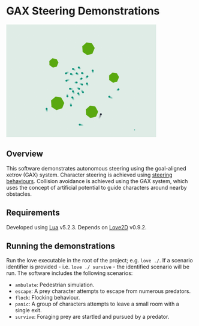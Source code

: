 # GAX Steering Demonstrations

![Screenshot](screenshot.gif)

## Overview

This software demonstrates autonomous steering using the goal-aligned xetrov (GAX) system. Character steering is achieved using [steering behaviours](http://www.red3d.com/cwr/steer/gdc99/). Collision avoidance is achieved using the GAX system, which uses the concept of artificial potential to guide characters around nearby obstacles.

## Requirements

Developed using [Lua](http://www.lua.org/) v5.2.3. Depends on [Love2D](https://love2d.org/) v0.9.2.

## Running the demonstrations

Run the love executable in the root of the project; e.g. `love ./`. If a scenario identifier is provided - i.e. `love ./ survive` - the identified scenario will be run. The software includes the following scenarios:

* `ambulate`: Pedestrian simulation.
* `escape`: A prey character attempts to escape from numerous predators.
* `flock`: Flocking behaviour.
* `panic`: A group of characters attempts to leave a small room with a single exit.
* `survive`: Foraging prey are startled and pursued by a predator.
